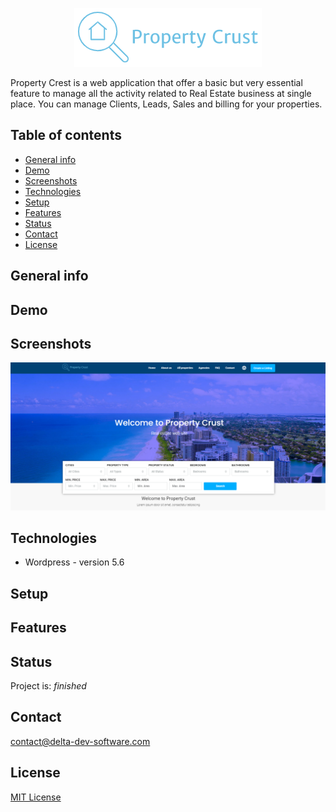 <p align="center">
<img  src="logo.png"/>
</p>


Property Crest is a web application that offer a basic but very essential feature to manage all the activity related to Real Estate business at single place. You can manage Clients, Leads, Sales and billing for your properties.

## Table of contents
* [General info](#general-info)
* [Demo](#demo)
* [Screenshots](#screenshots)
* [Technologies](#technologies)
* [Setup](#setup)
* [Features](#features)
* [Status](#status)
* [Contact](#contact)
* [License](#license)

## General info

## Demo

## Screenshots
<p align="center">
<img  src="screenshot.png"/>
<p>

## Technologies
* Wordpress - version 5.6

## Setup


## Features



## Status
Project is: _finished_

## Contact
contact@delta-dev-software.com

## License
<a href="license.txt">MIT License</a>